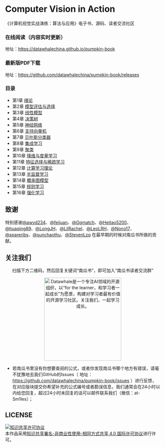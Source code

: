 # Computer Vision in Action
《计算机视觉实战演练：算法与应用》电子书、源码、读者交流社区

### 在线阅读（内容实时更新）
地址：https://datawhalechina.github.io/pumpkin-book

### 最新版PDF下载
地址：https://github.com/datawhalechina/pumpkin-book/releases

### 目录
- 第1章 [绪论](https://charmve.github.io/computer-vision-in-action/#/chapter1/chapter1)
- 第2章 [模型评估与选择](https://charmve.github.io/computer-vision-in-action/#/chapter2/chapter2)
- 第3章 [线性模型](https://charmve.github.io/computer-vision-in-action/#/chapter3/chapter3)
- 第4章 [决策树](https://charmve.github.io/computer-vision-in-action/#/chapter4/chapter4)
- 第5章 [神经网络](https://charmve.github.io/computer-vision-in-action/#/chapter5/chapter5)
- 第6章 [支持向量机](https://charmve.github.io/computer-vision-in-action/#/chapter6/chapter6)
- 第7章 [贝叶斯分类器](https://charmve.github.io/computer-vision-in-action/#/chapter7/chapter7)
- 第8章 [集成学习](https://charmve.github.io/computer-vision-in-action/#/chapter8/chapter8)
- 第9章 [聚类](https://charmve.github.io/computer-vision-in-action/#/chapter9/chapter9)
- 第10章 [降维与度量学习](https://charmve.github.io/computer-vision-in-action/#/chapter10/chapter10)
- 第11章 [特征选择与稀疏学习](https://charmve.github.io/computer-vision-in-action/#/chapter11/chapter11)
- 第12章 [计算学习理论](https://charmve.github.io/computer-vision-in-action/#/chapter12/chapter12)
- 第13章 [半监督学习](https://charmve.github.io/computer-vision-in-action/#/chapter13/chapter13)
- 第14章 [概率图模型](https://charmve.github.io/computer-vision-in-action/#/chapter14/chapter14)
- 第15章 [规则学习](https://charmve.github.io/computer-vision-in-action/#/chapter15/chapter15)
- 第16章 [强化学习](https://charmve.github.io/computer-vision-in-action/#/chapter16/chapter16)

## 致谢
特别感谢[@awyd234](https://github.com/awyd234)、[@feijuan](https://github.com/feijuan)、[@Ggmatch](https://github.com/Ggmatch)、[@Heitao5200](https://github.com/Heitao5200)、[@huaqing89](https://github.com/huaqing89)、[@LongJH](https://github.com/LongJH)、[@LilRachel](https://github.com/LilRachel)、[@LeoLRH](https://github.com/LeoLRH)、[@Nono17](https://github.com/Nono17)、[@spareribs](https://github.com/spareribs)、[@sunchaothu](https://github.com/sunchaothu)、[@StevenLzq](https://github.com/StevenLzq) 在最早期的时候对南瓜书所做的贡献。

## 关注我们
<div align=center>
<p>扫描下方二维码，然后回复关键词“南瓜书”，即可加入“南瓜书读者交流群”</p>
<img src="https://raw.githubusercontent.com/datawhalechina/pumpkin-book/master/res/qrcode.jpeg" width = "250" height = "270" alt="Datawhale是一个专注AI领域的开源组织，以“for the learner，和学习者一起成长”为愿景，构建对学习者最有价值的开源学习社区。关注我们，一起学习成长。">
</div>

- 若南瓜书里没有你想要查阅的公式，或者你发现南瓜书哪个地方有错误，请毫不犹豫地去我们GitHub的Issues（ 地址：https://github.com/datawhalechina/pumpkin-book/issues ）进行反馈，在对应版块提交你希望补充的公式编号或者勘误信息，我们通常会在24小时以内给您回复，超过24小时未回复的话可以邮件联系我们（微信：at-Sm1les）；

## LICENSE
<a rel="license" href="http://creativecommons.org/licenses/by-nc-sa/4.0/"><img alt="知识共享许可协议" style="border-width:0" src="https://img.shields.io/badge/license-CC%20BY--NC--SA%204.0-lightgrey" /></a><br />本作品采用<a rel="license" href="http://creativecommons.org/licenses/by-nc-sa/4.0/">知识共享署名-非商业性使用-相同方式共享 4.0 国际许可协议</a>进行许可。
